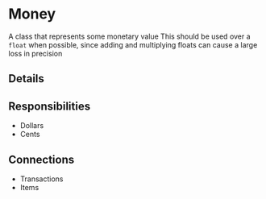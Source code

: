 # Money

<!-- Give a small description here -->
A class that represents some monetary value
This should be used over a `float` when possible, since
adding and multiplying floats can cause a large loss in precision

## Details

<!-- List out the key attributes of the class here -->

## Responsibilities

* Dollars
* Cents
<!-- List out the responsibilites here -->

## Connections

* Transactions
* Items
<!-- List out the classes this class will interact with -->

